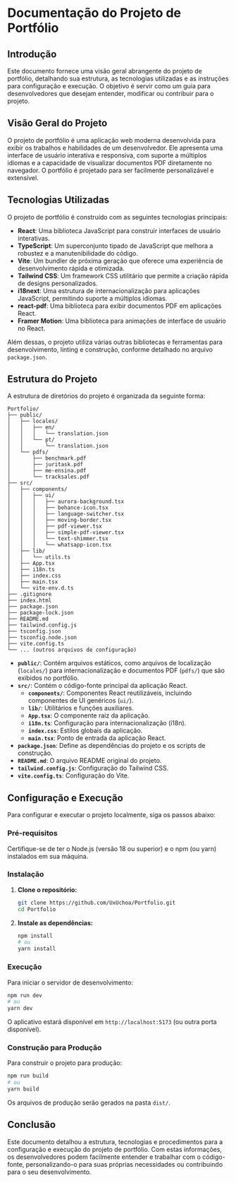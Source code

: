 # Documentação do Projeto de Portfólio

## Introdução

Este documento fornece uma visão geral abrangente do projeto de portfólio, detalhando sua estrutura, as tecnologias utilizadas e as instruções para configuração e execução. O objetivo é servir como um guia para desenvolvedores que desejam entender, modificar ou contribuir para o projeto.

## Visão Geral do Projeto

O projeto de portfólio é uma aplicação web moderna desenvolvida para exibir os trabalhos e habilidades de um desenvolvedor. Ele apresenta uma interface de usuário interativa e responsiva, com suporte a múltiplos idiomas e a capacidade de visualizar documentos PDF diretamente no navegador. O portfólio é projetado para ser facilmente personalizável e extensível.



## Tecnologias Utilizadas

O projeto de portfólio é construído com as seguintes tecnologias principais:

*   **React**: Uma biblioteca JavaScript para construir interfaces de usuário interativas.
*   **TypeScript**: Um superconjunto tipado de JavaScript que melhora a robustez e a manutenibilidade do código.
*   **Vite**: Um bundler de próxima geração que oferece uma experiência de desenvolvimento rápida e otimizada.
*   **Tailwind CSS**: Um framework CSS utilitário que permite a criação rápida de designs personalizados.
*   **i18next**: Uma estrutura de internacionalização para aplicações JavaScript, permitindo suporte a múltiplos idiomas.
*   **react-pdf**: Uma biblioteca para exibir documentos PDF em aplicações React.
*   **Framer Motion**: Uma biblioteca para animações de interface de usuário no React.

Além dessas, o projeto utiliza várias outras bibliotecas e ferramentas para desenvolvimento, linting e construção, conforme detalhado no arquivo `package.json`.




## Estrutura do Projeto

A estrutura de diretórios do projeto é organizada da seguinte forma:

```
Portfolio/
├── public/
│   ├── locales/
│   │   ├── en/
│   │   │   └── translation.json
│   │   └── pt/
│   │       └── translation.json
│   └── pdfs/
│       ├── benchmark.pdf
│       ├── juritask.pdf
│       ├── me-ensina.pdf
│       └── tracksales.pdf
├── src/
│   ├── components/
│   │   ├── ui/
│   │   │   ├── aurora-background.tsx
│   │   │   ├── behance-icon.tsx
│   │   │   ├── language-switcher.tsx
│   │   │   ├── moving-border.tsx
│   │   │   ├── pdf-viewer.tsx
│   │   │   ├── simple-pdf-viewer.tsx
│   │   │   └── text-shimmer.tsx
│   │   │   └── whatsapp-icon.tsx
│   ├── lib/
│   │   └── utils.ts
│   ├── App.tsx
│   ├── i18n.ts
│   ├── index.css
│   ├── main.tsx
│   └── vite-env.d.ts
├── .gitignore
├── index.html
├── package.json
├── package-lock.json
├── README.md
├── tailwind.config.js
├── tsconfig.json
├── tsconfig.node.json
├── vite.config.ts
└── ... (outros arquivos de configuração)
```

*   **`public/`**: Contém arquivos estáticos, como arquivos de localização (`locales/`) para internacionalização e documentos PDF (`pdfs/`) que são exibidos no portfólio.
*   **`src/`**: Contém o código-fonte principal da aplicação React.
    *   **`components/`**: Componentes React reutilizáveis, incluindo componentes de UI genéricos (`ui/`).
    *   **`lib/`**: Utilitários e funções auxiliares.
    *   **`App.tsx`**: O componente raiz da aplicação.
    *   **`i18n.ts`**: Configuração para internacionalização (i18n).
    *   **`index.css`**: Estilos globais da aplicação.
    *   **`main.tsx`**: Ponto de entrada da aplicação React.
*   **`package.json`**: Define as dependências do projeto e os scripts de construção.
*   **`README.md`**: O arquivo README original do projeto.
*   **`tailwind.config.js`**: Configuração do Tailwind CSS.
*   **`vite.config.ts`**: Configuração do Vite.




## Configuração e Execução

Para configurar e executar o projeto localmente, siga os passos abaixo:

### Pré-requisitos

Certifique-se de ter o Node.js (versão 18 ou superior) e o npm (ou yarn) instalados em sua máquina.

### Instalação

1.  **Clone o repositório:**

    ```bash
    git clone https://github.com/UxUchoa/Portfolio.git
    cd Portfolio
    ```

2.  **Instale as dependências:**

    ```bash
    npm install
    # ou
    yarn install
    ```

### Execução

Para iniciar o servidor de desenvolvimento:

```bash
npm run dev
# ou
yarn dev
```

O aplicativo estará disponível em `http://localhost:5173` (ou outra porta disponível).

### Construção para Produção

Para construir o projeto para produção:

```bash
npm run build
# ou
yarn build
```

Os arquivos de produção serão gerados na pasta `dist/`.




## Conclusão

Este documento detalhou a estrutura, tecnologias e procedimentos para a configuração e execução do projeto de portfólio. Com estas informações, os desenvolvedores podem facilmente entender e trabalhar com o código-fonte, personalizando-o para suas próprias necessidades ou contribuindo para o seu desenvolvimento.


